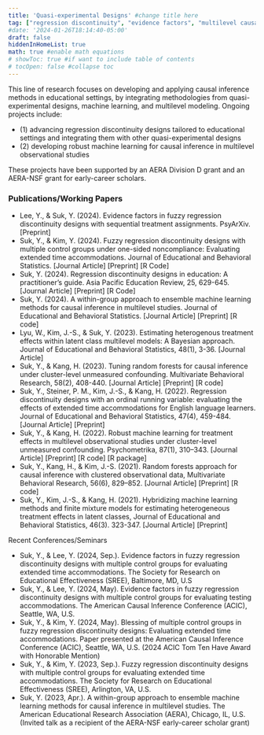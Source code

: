 ```yaml
---
title: 'Quasi-experimental Designs' #change title here
tag: ["regression discontinuity", "evidence factors", "multilevel causal inference"]
#date: '2024-01-26T18:14:40-05:00'
draft: false
hiddenInHomeList: true
math: true #enable math equations
# showToc: true #if want to include table of contents 
# tocOpen: false #collapse toc
---
```


This line of research focuses on developing and applying causal inference methods in educational settings, by integrating methodologies from quasi-experimental designs, machine learning, and multilevel modeling. Ongoing projects include:

- (1)	advancing regression discontinuity designs tailored to educational settings and integrating them with other quasi-experimental designs
- (2)	developing robust machine learning for causal inference in multilevel observational studies
           
These projects have been supported by an AERA Division D grant and an AERA-NSF grant for early-career scholars.

### Publications/Working Papers
-	Lee, Y., & Suk, Y. (2024). Evidence factors in fuzzy regression discontinuity designs with sequential treatment assignments. PsyArXiv. [Preprint]
-	Suk, Y., & Kim, Y. (2024). Fuzzy regression discontinuity designs with multiple control groups under one-sided noncompliance: Evaluating extended time accommodations. Journal of Educational and Behavioral Statistics. [Journal Article] [Preprint] [R Code]
-	Suk, Y. (2024). Regression discontinuity designs in education: A practitioner’s guide. Asia Pacific Education Review, 25, 629-645. [Journal Article] [Preprint] [R Code]
-	Suk, Y. (2024). A within-group approach to ensemble machine learning methods for causal inference in multilevel studies. Journal of Educational and Behavioral Statistics. [Journal Article] [Preprint] [R code]
-	Lyu, W., Kim, J.-S., & Suk, Y. (2023). Estimating heterogenous treatment effects within latent class multilevel models: A Bayesian approach. Journal of Educational and Behavioral Statistics, 48(1), 3-36. [Journal Article]
-	Suk, Y., & Kang, H. (2023). Tuning random forests for causal inference under cluster-level unmeasured confounding. Multivariate Behavioral Research, 58(2), 408-440. [Journal Article] [Preprint] [R code]
-	Suk, Y., Steiner, P. M., Kim, J.-S., & Kang, H. (2022). Regression discontinuity designs with an ordinal running variable: evaluating the effects of extended time accommodations for English language learners. Journal of Educational and Behavioral Statistics, 47(4), 459-484. [Journal Article] [Preprint]
-	Suk, Y., & Kang, H. (2022). Robust machine learning for treatment effects in multilevel observational studies under cluster-level unmeasured confounding. Psychometrika, 87(1), 310–343. [Journal Article] [Preprint] [R code] [R package]
-	Suk, Y., Kang, H., & Kim, J.-S. (2021). Random forests approach for causal inference with clustered observational data, Multivariate Behavioral Research, 56(6), 829–852. [Journal Article] [Preprint] [R code]
-	Suk, Y., Kim, J.-S., & Kang, H. (2021). Hybridizing machine learning methods and finite mixture models for estimating heterogeneous treatment effects in latent classes, Journal of Educational and Behavioral Statistics, 46(3). 323-347. [Journal Article] [Preprint]

Recent Conferences/Seminars
-	Suk, Y., & Lee, Y. (2024, Sep.). Evidence factors in fuzzy regression discontinuity designs with multiple control groups for evaluating extended time accommodations.  The Society for Research on Educational Effectiveness (SREE), Baltimore, MD, U.S
-	Suk, Y., & Lee, Y. (2024, May). Evidence factors in fuzzy regression discontinuity designs with multiple control groups for evaluating testing accommodations. The American Causal Inference Conference (ACIC), Seattle, WA, U.S. 
-	Suk, Y., & Kim, Y. (2024, May). Blessing of multiple control groups in fuzzy regression discontinuity designs: Evaluating extended time accommodations. Paper presented at the American Causal Inference Conference (ACIC), Seattle, WA, U.S. (2024 ACIC Tom Ten Have Award with Honorable Mention)
-	Suk, Y., & Kim, Y. (2023, Sep.). Fuzzy regression discontinuity designs with multiple control groups for evaluating extended time accommodations. The Society for Research on Educational Effectiveness (SREE), Arlington, VA, U.S.
-	Suk, Y. (2023, Apr.). A within-group approach to ensemble machine learning methods for causal inference in multilevel studies. The American Educational Research Association (AERA), Chicago, IL, U.S. (Invited talk as a recipient of the AERA-NSF early-career scholar grant)

